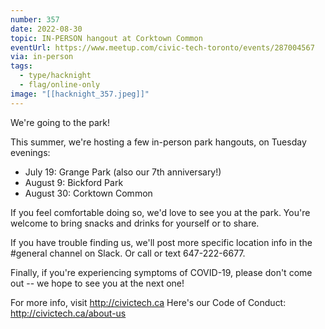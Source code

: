 ```yaml
---
number: 357
date: 2022-08-30
topic: IN-PERSON hangout at Corktown Common
eventUrl: https://www.meetup.com/civic-tech-toronto/events/287004567
via: in-person
tags:
  - type/hacknight
  - flag/online-only
image: "[[hacknight_357.jpeg]]"
---
```


We're going to the park!

This summer, we're hosting a few in-person park hangouts, on Tuesday evenings:

* July 19: Grange Park (also our 7th anniversary!)
* August 9: Bickford Park
* August 30: Corktown Common

If you feel comfortable doing so, we'd love to see you at the park. You're welcome to bring snacks and drinks for yourself or to share.

If you have trouble finding us, we'll post more specific location info in the \#general channel on Slack. Or call or text 647-222-6677.

Finally, if you're experiencing symptoms of COVID-19, please don't come out -- we hope to see you at the next one!

For more info, visit http://civictech.ca
Here's our Code of Conduct: http://civictech.ca/about-us
